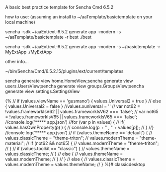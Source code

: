 A basic best practice template for Sencha Cmd 6.5.2

how to use: (assuming an install to ~/aaTemplate/basictemplate on your local machine)

sencha -sdk ~/aaExt/ext-6.5.2  generate app -modern -s ~/aaTemplate/basictemplate -r best ./best

sencha -sdk ~/aaExt/ext-6.5.2 generate app -modern -s ~/basictemplate -r MyExtApp ./MyExtApp




other info...

~/bin/Sencha/Cmd/6.5.2.15/plugins/ext/current/templates

sencha generate view home.HomeView;sencha generate view users.UsersView;sencha generate view groups.GroupsView;sencha generate view settings.SettingsView


{% 
//	if (values.viewName == 'gusmano') { values.Universal2 = true }
//	else { values.Universal2 = false }
//values.xuniversal = ''
//	var not62 = !values.frameworkIsV62 || values.frameworkIsV62 === 'false';
//	var not65 = !values.frameworkIsV65 || values.frameworkIsV65 === 'false';
//console.log('***** app.json')
//for (var p in values) {
//	if( values.hasOwnProperty(p) ) {
//		console.log(p + " , " + values[p]);
//	}
//}
//console.log('***** app.json')
//	if (values.themeName == 'default') {
//		values.classicTheme = "theme-triton";
//		values.modernTheme = "theme-material";
//		if (not62 && not65) {
//			values.modernTheme = "theme-triton";
//		}
//		if (values.toolkit == "classic") {
//			values.themeName = values.classicTheme;
//		}
//		else {
//			values.themeName = values.modernTheme;
//		}
//	}
//	else {
//		values.classicTheme = values.modernTheme = values.themeName;
//	}
%}# classicdesktop
